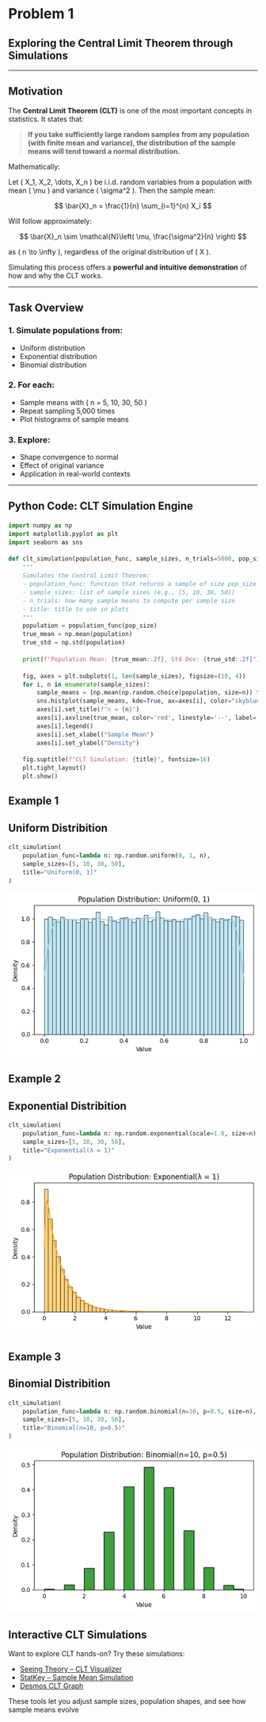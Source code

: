 # Problem 1
 ## Exploring the Central Limit Theorem through Simulations

---

##  Motivation

The **Central Limit Theorem (CLT)** is one of the most important concepts in statistics. It states that:

> **If you take sufficiently large random samples from any population (with finite mean and variance), the distribution of the sample means will tend toward a normal distribution.**

Mathematically:

Let \( X_1, X_2, \dots, X_n \) be i.i.d. random variables from a population with mean \( \mu \) and variance \( \sigma^2 \). Then the sample mean:

$$
\bar{X}_n = \frac{1}{n} \sum_{i=1}^{n} X_i
$$

Will follow approximately:

$$
\bar{X}_n \sim \mathcal{N}\left( \mu, \frac{\sigma^2}{n} \right)
$$

as \( n \to \infty \), regardless of the original distribution of \( X \).

Simulating this process offers a **powerful and intuitive demonstration** of how and why the CLT works.

---

## Task Overview

### 1. Simulate populations from:
- Uniform distribution
- Exponential distribution
- Binomial distribution

### 2. For each:
- Sample means with \( n = 5, 10, 30, 50 \)
- Repeat sampling 5,000 times
- Plot histograms of sample means

### 3. Explore:
- Shape convergence to normal
- Effect of original variance
- Application in real-world contexts

---

##  Python Code: CLT Simulation Engine

```python
import numpy as np
import matplotlib.pyplot as plt
import seaborn as sns

def clt_simulation(population_func, sample_sizes, n_trials=5000, pop_size=100000, title=""):
    """
    Simulates the Central Limit Theorem:
    - population_func: function that returns a sample of size pop_size
    - sample_sizes: list of sample sizes (e.g., [5, 10, 30, 50])
    - n_trials: how many sample means to compute per sample size
    - title: title to use in plots
    """
    population = population_func(pop_size)
    true_mean = np.mean(population)
    true_std = np.std(population)

    print(f"Population Mean: {true_mean:.2f}, Std Dev: {true_std:.2f}")

    fig, axes = plt.subplots(1, len(sample_sizes), figsize=(18, 4))
    for i, n in enumerate(sample_sizes):
        sample_means = [np.mean(np.random.choice(population, size=n)) for _ in range(n_trials)]
        sns.histplot(sample_means, kde=True, ax=axes[i], color="skyblue", stat="density")
        axes[i].set_title(f"n = {n}")
        axes[i].axvline(true_mean, color='red', linestyle='--', label='True Mean')
        axes[i].legend()
        axes[i].set_xlabel("Sample Mean")
        axes[i].set_ylabel("Density")

    fig.suptitle(f"CLT Simulation: {title}", fontsize=16)
    plt.tight_layout()
    plt.show()
```
## Example 1
## Uniform Distribition
```python
clt_simulation(
    population_func=lambda n: np.random.uniform(0, 1, n),
    sample_sizes=[5, 10, 30, 50],
    title="Uniform(0, 1)"
)
```
![](Unknown.png)
## Example 2 
## Exponential Distribition 
```python
clt_simulation(
    population_func=lambda n: np.random.exponential(scale=1.0, size=n),
    sample_sizes=[5, 10, 30, 50],
    title="Exponential(λ = 1)"
)
```
![](ßßß.png)
## Example 3
## Binomial Distribition 
```python
clt_simulation(
    population_func=lambda n: np.random.binomial(n=10, p=0.5, size=n),
    sample_sizes=[5, 10, 30, 50],
    title="Binomial(n=10, p=0.5)"
)
```
![](==.png)
## Interactive CLT Simulations

Want to explore CLT hands-on? Try these simulations:

- [Seeing Theory – CLT Visualizer](https://seeing-theory.brown.edu/basic-probability/index.html#section3)
- [StatKey – Sample Mean Simulation](https://www.lock5stat.com/statkey/index.html?bootstrap)
- [Desmos CLT Graph](https://www.desmos.com/calculator/y4ebgtt0pm)

These tools let you adjust sample sizes, population shapes, and see how sample means evolve
